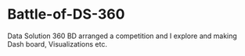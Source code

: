 # Battle-of-DS-360
Data Solution 360 BD arranged a competition and I explore and making Dash board, Visualizations etc. 
